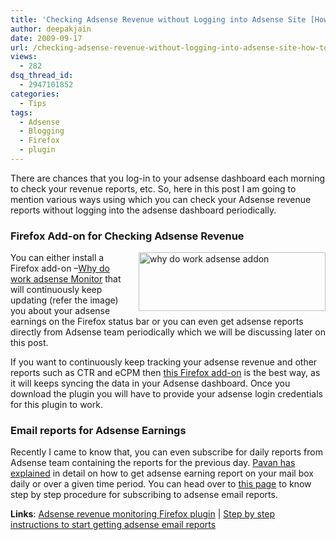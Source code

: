 ```yaml
---
title: 'Checking Adsense Revenue without Logging into Adsense Site [How-to]'
author: deepakjain
date: 2009-09-17
url: /checking-adsense-revenue-without-logging-into-adsense-site-how-to/
views:
  - 282
dsq_thread_id:
  - 2947101852
categories:
  - Tips
tags:
  - Adsense
  - Blogging
  - Firefox
  - plugin
---
```

There are chances that you log-in to your adsense dashboard each morning to check your revenue reports, etc. So, here in this post I am going to mention various ways using which you can check your Adsense revenue reports without logging into the adsense dashboard periodically. 

### Firefox Add-on for Checking Adsense Revenue

[<img class="wp-image-52311" style="border-right: 0px;border-top: 0px;margin: 0px 0px 0px 10px;border-left: 0px;border-bottom: 0px" height="94" alt="why do work adsense addon" src="http://cdn.devilsworkshop.org/files/2009/09/whydoworkadsenseaddon_thumb.png" width="299" align="right" border="0" />][1] You can either install a Firefox add-on –<a href="https://addons.mozilla.org/en-US/firefox/addon/12735" onclick="_gaq.push(['_trackEvent', 'outbound-article', 'https://addons.mozilla.org/en-US/firefox/addon/12735', 'Why do work adsense Monitor']);" target="_blank" rel="nofollow">Why do work adsense Monitor</a> that will continuously keep updating (refer the image) you about your adsense earnings on the Firefox status bar or you can even get adsense reports directly from Adsense team periodically which we will be discussing later on this post.

If you want to continuously keep tracking your adsense revenue and other reports such as CTR and eCPM then <a href="https://addons.mozilla.org/en-US/firefox/addon/12735" onclick="_gaq.push(['_trackEvent', 'outbound-article', 'https://addons.mozilla.org/en-US/firefox/addon/12735', 'this Firefox add-on']);" target="_blank" rel="nofollow">this Firefox add-on</a> is the best way, as it will keeps syncing the data in your Adsense dashboard. Once you download the plugin you will have to provide your adsense login credentials for this plugin to work.

### Email reports for Adsense Earnings

Recently I came to know that, you can even subscribe for daily reports from Adsense team containing the reports for the previous day. <a href="http://www.techpavan.com/2009/09/09/setup-adsense-earnings-daily-email-reports-track-adsense-inbox/" onclick="_gaq.push(['_trackEvent', 'outbound-article', 'http://www.techpavan.com/2009/09/09/setup-adsense-earnings-daily-email-reports-track-adsense-inbox/', 'Pavan has explained']);" target="_blank">Pavan has explained</a> in detail on how to get adsense earning report on your mail box daily or over a given time period. You can head over to <a href="http://www.techpavan.com/2009/09/09/setup-adsense-earnings-daily-email-reports-track-adsense-inbox/" onclick="_gaq.push(['_trackEvent', 'outbound-article', 'http://www.techpavan.com/2009/09/09/setup-adsense-earnings-daily-email-reports-track-adsense-inbox/', 'this page']);" target="_blank" rel="nofollow">this page</a> to know step by step procedure for subscribing to adsense email reports.

**Links**: <a href="https://addons.mozilla.org/en-US/firefox/addon/12735" onclick="_gaq.push(['_trackEvent', 'outbound-article', 'https://addons.mozilla.org/en-US/firefox/addon/12735', 'Adsense revenue monitoring Firefox plugin']);" target="_blank">Adsense revenue monitoring Firefox plugin</a> | <a href="http://www.techpavan.com/2009/09/09/setup-adsense-earnings-daily-email-reports-track-adsense-inbox/" onclick="_gaq.push(['_trackEvent', 'outbound-article', 'http://www.techpavan.com/2009/09/09/setup-adsense-earnings-daily-email-reports-track-adsense-inbox/', 'Step by step instructions to start getting adsense email reports']);" target="_blank" rel="nofollow">Step by step instructions to start getting adsense email reports</a>

 [1]: http://cdn.devilsworkshop.org/files/2009/09/whydoworkadsenseaddon.png
